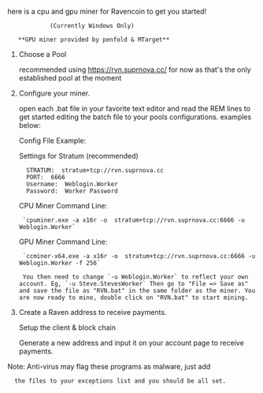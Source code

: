 here is a cpu and gpu miner for Ravencoin to get you started!

                (Currently Windows Only)

       **GPU miner provided by penfold & MTarget**

1. Choose a Pool

    recommended using https://rvn.suprnova.cc/ for now as that's the only established pool at the moment

2. Configure your miner.

   open each .bat file in your favorite text editor and read the
   REM lines to get started editing the batch file to your pools
   configurations. examples below:

    Config File Example:

      Settings for Stratum (recommended)

      ```
        STRATUM:  stratum+tcp://rvn.suprnova.cc
        PORT:  6666
        Username:  Weblogin.Worker
        Password:  Worker Password
      ```

    CPU Miner Command Line:

        `cpuminer.exe -a x16r -o  stratum+tcp://rvn.suprnova.cc:6666 -u Weblogin.Worker`

    GPU Miner Command Line:

        `ccminer-x64.exe -a x16r -o  stratum+tcp://rvn.suprnova.cc:6666 -u Weblogin.Worker -f 256`

        You then need to change `-u Weblogin.Worker` to reflect your own account. Eg, `-u Steve.StevesWorker` Then go to "File => Save as" and save the file as "RVN.bat" in the same folder as the miner. You are now ready to mine, double click on "RVN.bat" to start mining.

3. Create a Raven address to receive payments.

    Setup the client & block chain

    Generate a new address and input it on your account page to receive payments.

Note: Anti-virus may flag these programs as malware, just add

      the files to your exceptions list and you should be all set.
